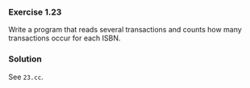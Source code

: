 ### Exercise 1.23

Write a program that reads several transactions and counts how many transactions
occur for each ISBN.

### Solution

See `23.cc`.

